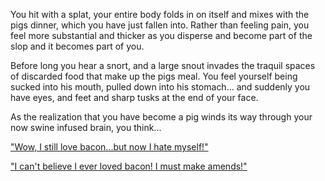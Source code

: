 You hit with a splat, your entire body folds in on itself and mixes with the pigs dinner,
 which you have just fallen into. Rather than feeling pain, 
 you feel more substantial and thicker as you disperse and become part of the slop and it becomes part of you.

Before long you hear a snort, and a large snout invades the traquil spaces of discarded food 
that make up the pigs meal. You feel yourself being sucked into his mouth, pulled down into his stomach...
and suddenly you have eyes, and feet and sharp tusks at the end of your face.

As the realization that you have become a pig winds its way through your
now swine infused brain, you think...

["Wow, I still love bacon...but now I hate myself!"](/english/water-dreams/pig-farm/love-bacon/love-bacon.md)

["I can't believe I ever loved bacon! I must make amends!"](englilsh/water-dreams/pig-farm/hate-bacon/hate-bacon.md)